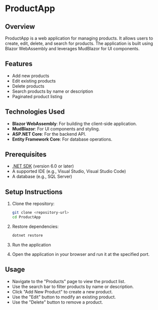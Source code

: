 # ProductApp

## Overview
ProductApp is a web application for managing products. It allows users to create, edit, delete, and search for products. The application is built using Blazor WebAssembly and leverages MudBlazor for UI components.

## Features
- Add new products
- Edit existing products
- Delete products
- Search products by name or description
- Paginated product listing

## Technologies Used
- **Blazor WebAssembly**: For building the client-side application.
- **MudBlazor**: For UI components and styling.
- **ASP.NET Core**: For the backend API.
- **Entity Framework Core**: For database operations.

## Prerequisites
- [.NET SDK](https://dotnet.microsoft.com/download) (version 6.0 or later)
- A supported IDE (e.g., Visual Studio, Visual Studio Code)
- A database (e.g., SQL Server)

## Setup Instructions
1. Clone the repository:
   ```bash
   git clone <repository-url>
   cd ProductApp
   ```

2. Restore dependencies:
   ```bash
   dotnet restore
   ```

4. Run the application

5. Open the application in your browser and run it at the specified port.

## Usage
- Navigate to the "Products" page to view the product list.
- Use the search bar to filter products by name or description.
- Click "Add New Product" to create a new product.
- Use the "Edit" button to modify an existing product.
- Use the "Delete" button to remove a product.

